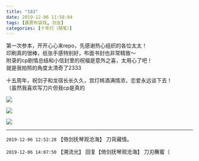 ```yaml
---
title: "183"
date: 2019-12-06 11:58:04
tags: [霹雳布袋戏, 剑龙]
categories: [十年灯（随笔）]
---
```


<p dir="ltr"  >第一次参本，开开心心来repo，先感谢热心组织的各位太太！<br />印刷真的很棒，纸张手感特别好，布面书封也非常精致～<br />附录的cp剧情总结和小信封里的祝福是意外之喜，太用心了吧！<br />就是我拍照的角度太清奇了2333</p> 
<p dir="ltr"  >十五周年，祝剑子和龙宿长长久久，宫灯帏酒满情浓，恋爱永远谈下去！<br />（虽然我喜欢写刀片但我cp是真的</p>

![](https://imglf4.nosdn0.126.net/img/dHhjSGozcjA1Mm1FNDNqN2Y5T1ljVWpFbmEwaXlrak1VL0VDaTBNSWt1cDVsOEdEV0tMZDJBPT0.jpg)

![](https://imglf5.nosdn0.126.net/img/dHhjSGozcjA1Mm1FNDNqN2Y5T1ljZlZSb2xXa09sWnl1V25yWWFzNCtMQ2EvQ1Nrd0lEdFNnPT0.jpg)

![](https://imglf3.nosdn0.126.net/img/dHhjSGozcjA1Mm1FNDNqN2Y5T1ljZSt5cXY0STAvVWNmdnVKZzVEZ3pHYkVuZ3ArWVVaSENRPT0.jpg)

<!-- more -->

---

`2019-12-06 12:52:28` 【倚剑抚琴观沧海】 刀背藏情。

`2019-12-06 14:07:50` 【溯流光】 回复【倚剑抚琴观沧海】 刀刃蘸蜜（
